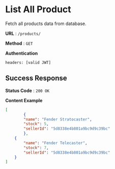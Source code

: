 # List All Product

Fetch all products data from database.

**URL** : `/products/`

**Method** : `GET`

**Authentication**

`headers: [valid JWT]`


## Success Response

**Status Code** : `200 OK`

**Content Example**

```json
[
		{
        "name": "Fender Stratocaster",
        "stock": 5,
      	"sellerId": "5d8338e4b801a9bc9d9c39bc"
		},
  	{
      	"name": "Fender Telecaster",
      	"stock": 7,
        "sellerId": "5d8338e4b801a9bc9d9c39bc"
    }
]
```
